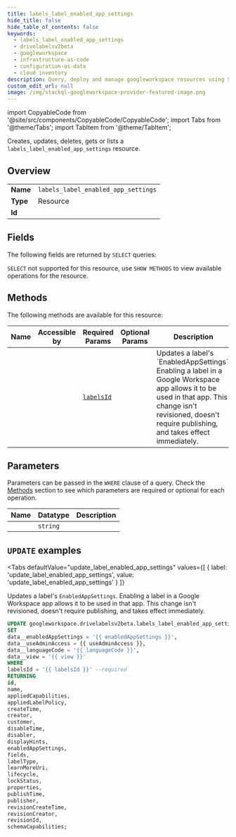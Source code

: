 ```yaml
--- 
title: labels_label_enabled_app_settings
hide_title: false
hide_table_of_contents: false
keywords:
  - labels_label_enabled_app_settings
  - drivelabelsv2beta
  - googleworkspace
  - infrastructure-as-code
  - configuration-as-data
  - cloud inventory
description: Query, deploy and manage googleworkspace resources using SQL
custom_edit_url: null
image: /img/stackql-googleworkspace-provider-featured-image.png
---
```


import CopyableCode from '@site/src/components/CopyableCode/CopyableCode';
import Tabs from '@theme/Tabs';
import TabItem from '@theme/TabItem';

Creates, updates, deletes, gets or lists a <code>labels_label_enabled_app_settings</code> resource.

## Overview
<table><tbody>
<tr><td><b>Name</b></td><td><code>labels_label_enabled_app_settings</code></td></tr>
<tr><td><b>Type</b></td><td>Resource</td></tr>
<tr><td><b>Id</b></td><td><CopyableCode code="googleworkspace.drivelabelsv2beta.labels_label_enabled_app_settings" /></td></tr>
</tbody></table>

## Fields

The following fields are returned by `SELECT` queries:

`SELECT` not supported for this resource, use `SHOW METHODS` to view available operations for the resource.


## Methods

The following methods are available for this resource:

<table>
<thead>
    <tr>
    <th>Name</th>
    <th>Accessible by</th>
    <th>Required Params</th>
    <th>Optional Params</th>
    <th>Description</th>
    </tr>
</thead>
<tbody>
<tr>
    <td><a href="#update_label_enabled_app_settings"><CopyableCode code="update_label_enabled_app_settings" /></a></td>
    <td><CopyableCode code="update" /></td>
    <td><a href="#parameter-labelsId"><code>labelsId</code></a></td>
    <td></td>
    <td>Updates a label's `EnabledAppSettings`. Enabling a label in a Google Workspace app allows it to be used in that app. This change isn't revisioned, doesn't require publishing, and takes effect immediately.</td>
</tr>
</tbody>
</table>

## Parameters

Parameters can be passed in the `WHERE` clause of a query. Check the [Methods](#methods) section to see which parameters are required or optional for each operation.

<table>
<thead>
    <tr>
    <th>Name</th>
    <th>Datatype</th>
    <th>Description</th>
    </tr>
</thead>
<tbody>
<tr id="parameter-labelsId">
    <td><CopyableCode code="labelsId" /></td>
    <td><code>string</code></td>
    <td></td>
</tr>
</tbody>
</table>

## `UPDATE` examples

<Tabs
    defaultValue="update_label_enabled_app_settings"
    values={[
        { label: 'update_label_enabled_app_settings', value: 'update_label_enabled_app_settings' }
    ]}
>
<TabItem value="update_label_enabled_app_settings">

Updates a label's `EnabledAppSettings`. Enabling a label in a Google Workspace app allows it to be used in that app. This change isn't revisioned, doesn't require publishing, and takes effect immediately.

```sql
UPDATE googleworkspace.drivelabelsv2beta.labels_label_enabled_app_settings
SET 
data__enabledAppSettings = '{{ enabledAppSettings }}',
data__useAdminAccess = {{ useAdminAccess }},
data__languageCode = '{{ languageCode }}',
data__view = '{{ view }}'
WHERE 
labelsId = '{{ labelsId }}' --required
RETURNING
id,
name,
appliedCapabilities,
appliedLabelPolicy,
createTime,
creator,
customer,
disableTime,
disabler,
displayHints,
enabledAppSettings,
fields,
labelType,
learnMoreUri,
lifecycle,
lockStatus,
properties,
publishTime,
publisher,
revisionCreateTime,
revisionCreator,
revisionId,
schemaCapabilities;
```
</TabItem>
</Tabs>
